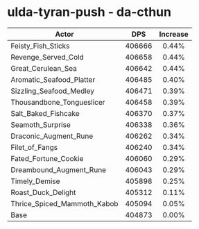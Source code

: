 # ulda-tyran-push - da-cthun
| Actor | DPS | Increase |
|---|:---:|:---:|
|Feisty_Fish_Sticks|406666|0.44%|
|Revenge_Served_Cold|406658|0.44%|
|Great_Cerulean_Sea|406642|0.44%|
|Aromatic_Seafood_Platter|406485|0.40%|
|Sizzling_Seafood_Medley|406471|0.39%|
|Thousandbone_Tongueslicer|406458|0.39%|
|Salt_Baked_Fishcake|406370|0.37%|
|Seamoth_Surprise|406338|0.36%|
|Draconic_Augment_Rune|406262|0.34%|
|Filet_of_Fangs|406240|0.34%|
|Fated_Fortune_Cookie|406060|0.29%|
|Dreambound_Augment_Rune|406043|0.29%|
|Timely_Demise|405898|0.25%|
|Roast_Duck_Delight|405312|0.11%|
|Thrice_Spiced_Mammoth_Kabob|405094|0.05%|
|Base|404873|0.00%|
